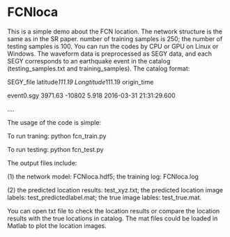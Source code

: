# FCNloca

This is a simple demo about the FCN location. The network structure is the same as in the SR paper. number of training samples is 250; the number of testing samples is 100.
You can run the codes by CPU or GPU on Linux or Windows. The waveform data is preprocessed as SEGY data, and each SEGY corresponds to an earthquake event in the catalog (testing_samples.txt and training_samples). 
The catalog format:


SEGY_file   latitude*111.19   Longtitude*111.19       origin_time

event0.sgy      3971.63        -10802 5.918      2016-03-31 21:31:29.600

....

The usage of the code is simple:

To run traning: python fcn_train.py

To run testing: python fcn_test.py


The output files include:

(1) the network model: FCNloca.hdf5; the training log: FCNloca.log

(2) the predicted location results: test_xyz.txt; the predicted location image labels: test_predictedlabel.mat; the true image lables: test_true.mat.

You can open txt file to check the location results or compare the location results with the true locations in catalog. The mat files could be loaded in Matlab to plot the location images.

